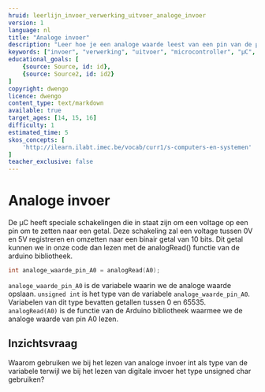 ```yaml
---
hruid: leerlijn_invoer_verwerking_uitvoer_analoge_invoer
version: 1
language: nl
title: "Analoge invoer"
description: "Leer hoe je een analoge waarde leest van een pin van de µC."
keywords: ["invoer", "verwerking", "uitvoer", "microcontroller", "µC", "arduino", "dwenguino", "analogRead"]
educational_goals: [
    {source: Source, id: id}, 
    {source: Source2, id: id2}
]
copyright: dwengo
licence: dwengo
content_type: text/markdown
available: true
target_ages: [14, 15, 16]
difficulty: 1
estimated_time: 5
skos_concepts: [
    'http://ilearn.ilabt.imec.be/vocab/curr1/s-computers-en-systemen'
]
teacher_exclusive: false
---
```


# Analoge invoer

De µC heeft speciale schakelingen die in staat zijn om een voltage op een pin om te zetten naar een getal. Deze schakeling zal een voltage tussen 0V en 5V registreren en omzetten naar een binair getal van 10 bits. Dit getal kunnen we in onze code dan lezen met de analogRead() functie van de arduino bibliotheek.

```cpp
int analoge_waarde_pin_A0 = analogRead(A0);
```

`analoge_waarde_pin_A0` is de variabele waarin we de analoge waarde opslaan.
`unsigned int` is het type van de variabele `analoge_waarde_pin_A0`. Variabelen van dit type bevatten getallen tussen 0 en 65535.
`analogRead(A0)` is de functie van de Arduino bibliotheek waarmee we de analoge waarde van pin A0 lezen.

<div class="dwengo-content assignment">
<h2>Inzichtsvraag</h2>
<p>
Waarom gebruiken we bij het lezen van analoge invoer int als type van de variabele terwijl we bij het lezen van digitale invoer het type unsigned char gebruiken?
</p>
</div>